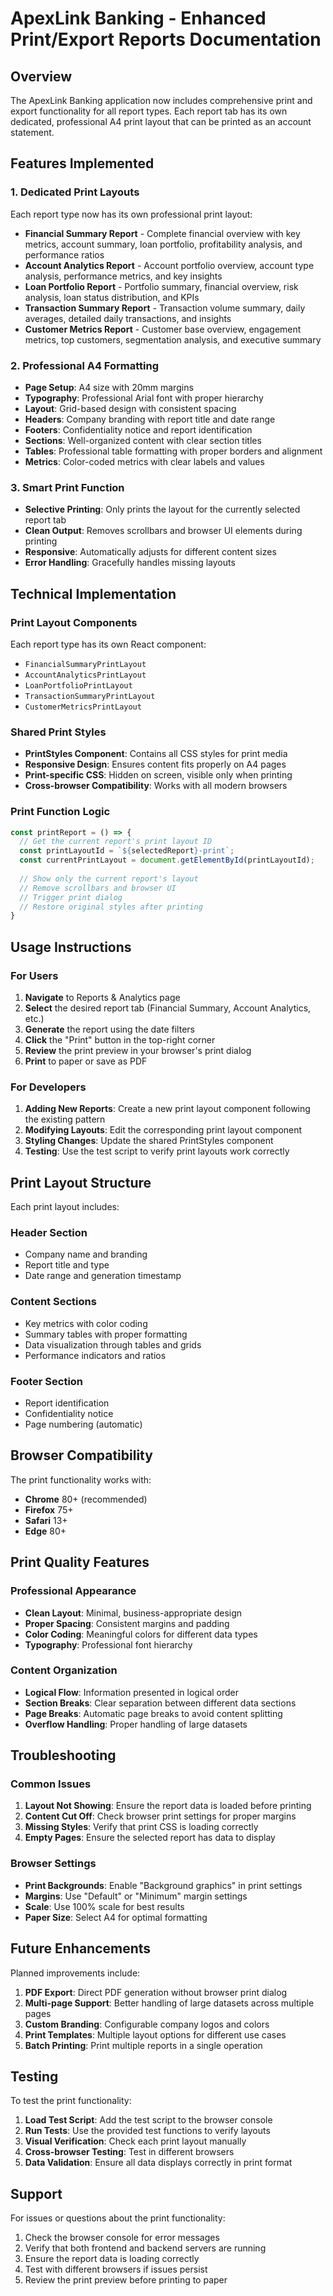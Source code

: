 # ApexLink Banking - Enhanced Print/Export Reports Documentation

## Overview
The ApexLink Banking application now includes comprehensive print and export functionality for all report types. Each report tab has its own dedicated, professional A4 print layout that can be printed as an account statement.

## Features Implemented

### 1. Dedicated Print Layouts
Each report type now has its own professional print layout:

- **Financial Summary Report** - Complete financial overview with key metrics, account summary, loan portfolio, profitability analysis, and performance ratios
- **Account Analytics Report** - Account portfolio overview, account type analysis, performance metrics, and key insights
- **Loan Portfolio Report** - Portfolio summary, financial overview, risk analysis, loan status distribution, and KPIs
- **Transaction Summary Report** - Transaction volume summary, daily averages, detailed daily transactions, and insights
- **Customer Metrics Report** - Customer base overview, engagement metrics, top customers, segmentation analysis, and executive summary

### 2. Professional A4 Formatting
- **Page Setup**: A4 size with 20mm margins
- **Typography**: Professional Arial font with proper hierarchy
- **Layout**: Grid-based design with consistent spacing
- **Headers**: Company branding with report title and date range
- **Footers**: Confidentiality notice and report identification
- **Sections**: Well-organized content with clear section titles
- **Tables**: Professional table formatting with proper borders and alignment
- **Metrics**: Color-coded metrics with clear labels and values

### 3. Smart Print Function
- **Selective Printing**: Only prints the layout for the currently selected report tab
- **Clean Output**: Removes scrollbars and browser UI elements during printing
- **Responsive**: Automatically adjusts for different content sizes
- **Error Handling**: Gracefully handles missing layouts

## Technical Implementation

### Print Layout Components
Each report type has its own React component:
- `FinancialSummaryPrintLayout`
- `AccountAnalyticsPrintLayout`
- `LoanPortfolioPrintLayout`
- `TransactionSummaryPrintLayout`
- `CustomerMetricsPrintLayout`

### Shared Print Styles
- **PrintStyles Component**: Contains all CSS styles for print media
- **Responsive Design**: Ensures content fits properly on A4 pages
- **Print-specific CSS**: Hidden on screen, visible only when printing
- **Cross-browser Compatibility**: Works with all modern browsers

### Print Function Logic
```typescript
const printReport = () => {
  // Get the current report's print layout ID
  const printLayoutId = `${selectedReport}-print`;
  const currentPrintLayout = document.getElementById(printLayoutId);
  
  // Show only the current report's layout
  // Remove scrollbars and browser UI
  // Trigger print dialog
  // Restore original styles after printing
}
```

## Usage Instructions

### For Users
1. **Navigate** to Reports & Analytics page
2. **Select** the desired report tab (Financial Summary, Account Analytics, etc.)
3. **Generate** the report using the date filters
4. **Click** the "Print" button in the top-right corner
5. **Review** the print preview in your browser's print dialog
6. **Print** to paper or save as PDF

### For Developers
1. **Adding New Reports**: Create a new print layout component following the existing pattern
2. **Modifying Layouts**: Edit the corresponding print layout component
3. **Styling Changes**: Update the shared PrintStyles component
4. **Testing**: Use the test script to verify print layouts work correctly

## Print Layout Structure

Each print layout includes:

### Header Section
- Company name and branding
- Report title and type
- Date range and generation timestamp

### Content Sections
- Key metrics with color coding
- Summary tables with proper formatting
- Data visualization through tables and grids
- Performance indicators and ratios

### Footer Section
- Report identification
- Confidentiality notice
- Page numbering (automatic)

## Browser Compatibility

The print functionality works with:
- **Chrome** 80+ (recommended)
- **Firefox** 75+
- **Safari** 13+
- **Edge** 80+

## Print Quality Features

### Professional Appearance
- **Clean Layout**: Minimal, business-appropriate design
- **Proper Spacing**: Consistent margins and padding
- **Color Coding**: Meaningful colors for different data types
- **Typography**: Professional font hierarchy

### Content Organization
- **Logical Flow**: Information presented in logical order
- **Section Breaks**: Clear separation between different data sections
- **Page Breaks**: Automatic page breaks to avoid content splitting
- **Overflow Handling**: Proper handling of large datasets

## Troubleshooting

### Common Issues
1. **Layout Not Showing**: Ensure the report data is loaded before printing
2. **Content Cut Off**: Check browser print settings for proper margins
3. **Missing Styles**: Verify that print CSS is loading correctly
4. **Empty Pages**: Ensure the selected report has data to display

### Browser Settings
- **Print Backgrounds**: Enable "Background graphics" in print settings
- **Margins**: Use "Default" or "Minimum" margin settings
- **Scale**: Use 100% scale for best results
- **Paper Size**: Select A4 for optimal formatting

## Future Enhancements

Planned improvements include:
1. **PDF Export**: Direct PDF generation without browser print dialog
2. **Multi-page Support**: Better handling of large datasets across multiple pages
3. **Custom Branding**: Configurable company logos and colors
4. **Print Templates**: Multiple layout options for different use cases
5. **Batch Printing**: Print multiple reports in a single operation

## Testing

To test the print functionality:

1. **Load Test Script**: Add the test script to the browser console
2. **Run Tests**: Use the provided test functions to verify layouts
3. **Visual Verification**: Check each print layout manually
4. **Cross-browser Testing**: Test in different browsers
5. **Data Validation**: Ensure all data displays correctly in print format

## Support

For issues or questions about the print functionality:
1. Check the browser console for error messages
2. Verify that both frontend and backend servers are running
3. Ensure the report data is loading correctly
4. Test with different browsers if issues persist
5. Review the print preview before printing to paper

